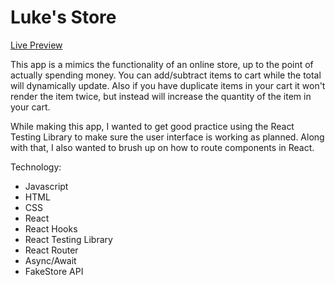 # Luke's Store

[Live Preview](https://luhook04.github.io/lukes-store/)

This app is a mimics the functionality of an online store, up to the point of actually spending money. You can add/subtract items to cart while the total will dynamically update. Also if you have duplicate items in your cart it won't render the item twice, but instead will increase the quantity of the item in your cart. 

While making this app, I wanted to get good practice using the React Testing Library to make sure the user interface is working as planned. Along with that, I also wanted to brush up on how to route components in React. 

Technology:
- Javascript
- HTML
- CSS
- React
- React Hooks
- React Testing Library
- React Router
- Async/Await
- FakeStore API

